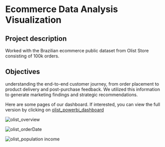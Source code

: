 # Ecommerce Data Analysis Visualization

## Project description

Worked with the Brazilian ecommerce public dataset from Olist Store consisting of 100k orders.

## Objectives

understanding the end-to-end customer journey, from order placement to product delivery and post-purchase feedback. We utilized this information to generate marketing findings and strategic recommendations.

Here are some pages of our dashboard. If interested, you can view the full version by clicking on [olist_powerbi_dashboard](olist_powerbi_dashboard.pdf)

![olist_overview](https://github.com/leaarn/Ecommerce-Data-Analysis-Visualization/assets/125840819/ddcf03e0-7fa1-43e8-8677-5b2fd1ff9d9f)


![olist_orderDate](https://github.com/leaarn/Ecommerce-Data-Analysis-Visualization/assets/125840819/7fc5b5cc-0b32-4454-acb4-80dc7e5b5a15)


![olist_population income](https://github.com/leaarn/Ecommerce-Data-Analysis-Visualization/assets/125840819/f491d509-efac-419c-9ebc-c593b7bc9b2b)
